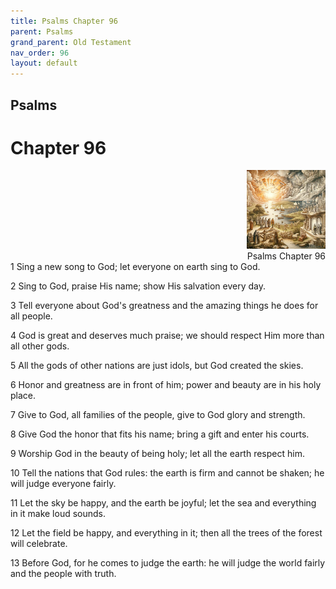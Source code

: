 ```yaml
---
title: Psalms Chapter 96
parent: Psalms
grand_parent: Old Testament
nav_order: 96
layout: default
---
```


## Psalms

# Chapter 96

<div style="clear: both; text-align: right;">
    <img src="/assets/Image/Psalms/500/96.jpg" alt="Psalms Chapter 96" class="chapter-image" style="max-width: 25%; height: auto;"/>
    <figcaption style="font-size: 14px;">Psalms Chapter 96</figcaption>
</div>
1 Sing a new song to God; let everyone on earth sing to God.

2 Sing to God, praise His name; show His salvation every day.

3 Tell everyone about God's greatness and the amazing things he does for all people.

4 God is great and deserves much praise; we should respect Him more than all other gods.

5 All the gods of other nations are just idols, but God created the skies.

6 Honor and greatness are in front of him; power and beauty are in his holy place.

7 Give to God, all families of the people, give to God glory and strength.

8 Give God the honor that fits his name; bring a gift and enter his courts.

9 Worship God in the beauty of being holy; let all the earth respect him.

10 Tell the nations that God rules: the earth is firm and cannot be shaken; he will judge everyone fairly.

11 Let the sky be happy, and the earth be joyful; let the sea and everything in it make loud sounds.

12 Let the field be happy, and everything in it; then all the trees of the forest will celebrate.

13 Before God, for he comes to judge the earth: he will judge the world fairly and the people with truth.


